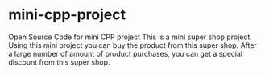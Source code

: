 # mini-cpp-project
Open Source Code for mini CPP project 
This is a mini super shop project. 
Using this mini project you can buy the product from this super shop. 
After a large number of amount of product purchases, you can get a special discount from this super shop.
